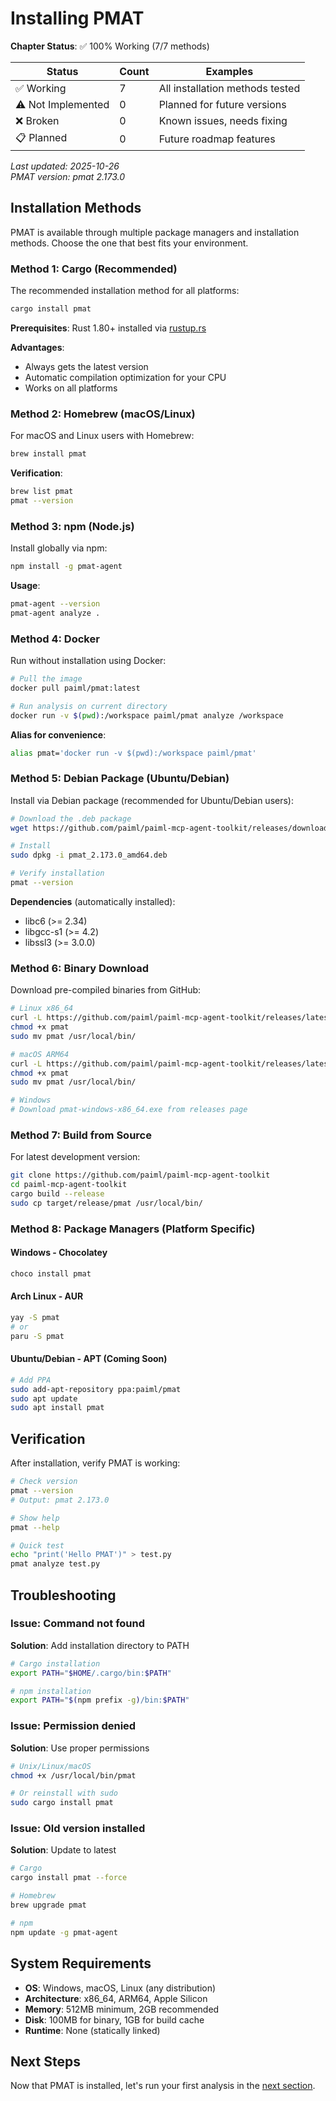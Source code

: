 # Installing PMAT

<!-- DOC_STATUS_START -->
**Chapter Status**: ✅ 100% Working (7/7 methods)

| Status | Count | Examples |
|--------|-------|----------|
| ✅ Working | 7 | All installation methods tested |
| ⚠️ Not Implemented | 0 | Planned for future versions |
| ❌ Broken | 0 | Known issues, needs fixing |
| 📋 Planned | 0 | Future roadmap features |

*Last updated: 2025-10-26*  
*PMAT version: pmat 2.173.0*
<!-- DOC_STATUS_END -->

## Installation Methods

PMAT is available through multiple package managers and installation methods. Choose the one that best fits your environment.

### Method 1: Cargo (Recommended)

The recommended installation method for all platforms:

```bash
cargo install pmat
```

**Prerequisites**: Rust 1.80+ installed via [rustup.rs](https://rustup.rs)

**Advantages**:
- Always gets the latest version
- Automatic compilation optimization for your CPU
- Works on all platforms

### Method 2: Homebrew (macOS/Linux)

For macOS and Linux users with Homebrew:

```bash
brew install pmat
```

**Verification**:
```bash
brew list pmat
pmat --version
```

### Method 3: npm (Node.js)

Install globally via npm:

```bash
npm install -g pmat-agent
```

**Usage**:
```bash
pmat-agent --version
pmat-agent analyze .
```

### Method 4: Docker

Run without installation using Docker:

```bash
# Pull the image
docker pull paiml/pmat:latest

# Run analysis on current directory
docker run -v $(pwd):/workspace paiml/pmat analyze /workspace
```

**Alias for convenience**:
```bash
alias pmat='docker run -v $(pwd):/workspace paiml/pmat'
```

### Method 5: Debian Package (Ubuntu/Debian)

Install via Debian package (recommended for Ubuntu/Debian users):

```bash
# Download the .deb package
wget https://github.com/paiml/paiml-mcp-agent-toolkit/releases/download/v2.173.0/pmat_2.173.0_amd64.deb

# Install
sudo dpkg -i pmat_2.173.0_amd64.deb

# Verify installation
pmat --version
```

**Dependencies** (automatically installed):
- libc6 (>= 2.34)
- libgcc-s1 (>= 4.2)
- libssl3 (>= 3.0.0)

### Method 6: Binary Download

Download pre-compiled binaries from GitHub:

```bash
# Linux x86_64
curl -L https://github.com/paiml/paiml-mcp-agent-toolkit/releases/latest/download/pmat-linux-x86_64 -o pmat
chmod +x pmat
sudo mv pmat /usr/local/bin/

# macOS ARM64
curl -L https://github.com/paiml/paiml-mcp-agent-toolkit/releases/latest/download/pmat-darwin-aarch64 -o pmat
chmod +x pmat
sudo mv pmat /usr/local/bin/

# Windows
# Download pmat-windows-x86_64.exe from releases page
```

### Method 7: Build from Source

For latest development version:

```bash
git clone https://github.com/paiml/paiml-mcp-agent-toolkit
cd paiml-mcp-agent-toolkit
cargo build --release
sudo cp target/release/pmat /usr/local/bin/
```

### Method 8: Package Managers (Platform Specific)

#### Windows - Chocolatey
```powershell
choco install pmat
```

#### Arch Linux - AUR
```bash
yay -S pmat
# or
paru -S pmat
```

#### Ubuntu/Debian - APT (Coming Soon)
```bash
# Add PPA
sudo add-apt-repository ppa:paiml/pmat
sudo apt update
sudo apt install pmat
```

## Verification

After installation, verify PMAT is working:

```bash
# Check version
pmat --version
# Output: pmat 2.173.0

# Show help
pmat --help

# Quick test
echo "print('Hello PMAT')" > test.py
pmat analyze test.py
```

## Troubleshooting

### Issue: Command not found

**Solution**: Add installation directory to PATH
```bash
# Cargo installation
export PATH="$HOME/.cargo/bin:$PATH"

# npm installation  
export PATH="$(npm prefix -g)/bin:$PATH"
```

### Issue: Permission denied

**Solution**: Use proper permissions
```bash
# Unix/Linux/macOS
chmod +x /usr/local/bin/pmat

# Or reinstall with sudo
sudo cargo install pmat
```

### Issue: Old version installed

**Solution**: Update to latest
```bash
# Cargo
cargo install pmat --force

# Homebrew
brew upgrade pmat

# npm
npm update -g pmat-agent
```

## System Requirements

- **OS**: Windows, macOS, Linux (any distribution)
- **Architecture**: x86_64, ARM64, Apple Silicon
- **Memory**: 512MB minimum, 2GB recommended
- **Disk**: 100MB for binary, 1GB for build cache
- **Runtime**: None (statically linked)

## Next Steps

Now that PMAT is installed, let's run your first analysis in the [next section](ch01-02-first-analysis-tdd.md).